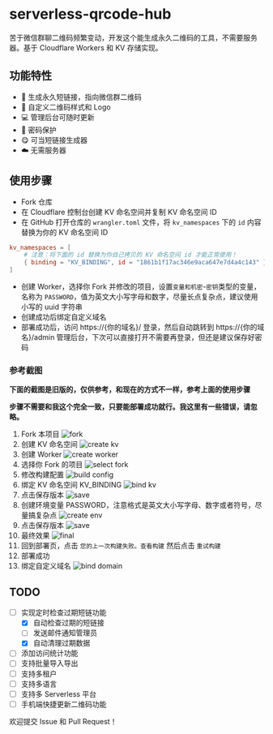 # serverless-qrcode-hub

苦于微信群聊二维码频繁变动，开发这个能生成永久二维码的工具，不需要服务器。基于 Cloudflare Workers 和 KV 存储实现。

## 功能特性

- 🔗 生成永久短链接，指向微信群二维码
- 🎨 自定义二维码样式和 Logo
- 💻 管理后台可随时更新
- 🔐 密码保护
- 😋 可当短链接生成器
- ☁️ 无需服务器

## 使用步骤

- Fork 仓库
- 在 Cloudflare 控制台创建 KV 命名空间并复制 KV 命名空间 ID
- 在 GitHub 打开仓库的 `wrangler.toml` 文件，将 `kv_namespaces` 下的 `id` 内容替换为你的 KV 命名空间 ID

```toml
kv_namespaces = [
    # 注意：将下面的 id 替换为你自己拷贝的 KV 命名空间 id 才能正常使用！
    { binding = "KV_BINDING", id = "1861b1f17ac346e9aca647e7d4a4c143" },
]
```

- 创建 Worker，选择你 Fork 并修改的项目，设置`变量和机密`-`密钥`类型的变量，名称为 `PASSWORD`，值为英文大小写字母和数字，尽量长点复杂点，建议使用小写的 uuid 字符串
- 创建成功后绑定自定义域名
- 部署成功后，访问 https://{你的域名}/ 登录，然后自动跳转到 https://{你的域名}/admin 管理后台，下次可以直接打开不需要再登录，但还是建议保存好密码

### 参考截图

**下面的截图是旧版的，仅供参考，和现在的方式不一样，参考上面的使用步骤**

**步骤不需要和我这个完全一致，只要能部署成功就行。我这里有一些错误，请忽略。**

1. Fork 本项目
   ![fork](./images/fork.png)
2. 创建 KV 命名空间
   ![create kv](./images/create-kv.png)
3. 创建 Worker
   ![create worker](./images/create-worker.png)
4. 选择你 Fork 的项目
   ![select fork](./images/create-worker2.png)
5. 修改构建配置
   ![build config](./images/create-worker3.png)
6. 绑定 KV 命名空间 KV_BINDING
   ![bind kv](./images/bind-kv.png)
7. 点击保存版本
   ![save](./images/save.png)
8. 创建环境变量 PASSWORD，注意格式是英文大小写字母、数字或者符号，尽量搞复杂点
   ![create env](./images/create-env.png)
9. 点击保存版本
   ![save](./images/save.png)
10. 最终效果
    ![final](./images/final.png)
11. 回到部署页，点击 `您的上一次构建失败。查看构建` 然后点击 `重试构建`
12. 部署成功
13. 绑定自定义域名
    ![bind domain](./images/domain.png)

## TODO

- [ ] 实现定时检查过期短链功能
  - [x] 自动检查过期的短链接
  - [ ] 发送邮件通知管理员
  - [x] 自动清理过期数据
- [ ] 添加访问统计功能
- [ ] 支持批量导入导出
- [ ] 支持多租户
- [ ] 支持多语言
- [ ] 支持多 Serverless 平台
- [ ] 手机端快捷更新二维码功能

欢迎提交 Issue 和 Pull Request！
